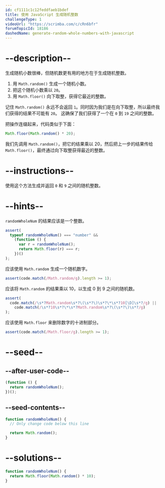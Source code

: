 ```yaml
---
id: cf1111c1c12feddfaeb1bdef
title: 使用 JavaScript 生成随机整数
challengeType: 1
videoUrl: "https://scrimba.com/c/cRn6bfr"
forumTopicId: 18186
dashedName: generate-random-whole-numbers-with-javascript
---
```


# --description--

生成随机小数很棒，但随机数更有用的地方在于生成随机整数。

<ol><li>用 <code>Math.random()</code> 生成一个随机小数。</li><li>把这个随机小数乘以 <code>20</code>。</li><li>用 <code>Math.floor()</code> 向下取整，获得它最近的整数。</li></ol>

记住 `Math.random()` 永远不会返回 `1`。同时因为我们是在向下取整，所以最终我们获得的结果不可能有 `20`。 这确保了我们获得了一个在 `0` 到 `19` 之间的整数。

把操作连缀起来，代码类似于下面：

```js
Math.floor(Math.random() * 20);
```

我们先调用 `Math.random()`，把它的结果乘以 20，然后把上一步的结果传给 `Math.floor()`，最终通过向下取整获得最近的整数。

# --instructions--

使用这个方法生成并返回 `0` 和 `9` 之间的随机整数。

# --hints--

`randomWholeNum` 的结果应该是一个整数。

```js
assert(
  typeof randomWholeNum() === "number" &&
    (function () {
      var r = randomWholeNum();
      return Math.floor(r) === r;
    })()
);
```

应该使用 `Math.random` 生成一个随机数字。

```js
assert(code.match(/Math.random/g).length >= 1);
```

应该将 `Math.random` 的结果乘以 10，以生成 0 到 9 之间的随机数。

```js
assert(
  code.match(/\s*?Math.random\s*?\(\s*?\)\s*?\*\s*?10[\D]\s*?/g) ||
    code.match(/\s*?10\s*?\*\s*?Math.random\s*?\(\s*?\)\s*?/g)
);
```

应该使用 `Math.floor` 来删除数字的十进制部分。

```js
assert(code.match(/Math.floor/g).length >= 1);
```

# --seed--

## --after-user-code--

```js
(function () {
  return randomWholeNum();
})();
```

## --seed-contents--

```js
function randomWholeNum() {
  // Only change code below this line

  return Math.random();
}
```

# --solutions--

```js
function randomWholeNum() {
  return Math.floor(Math.random() * 10);
}
```
